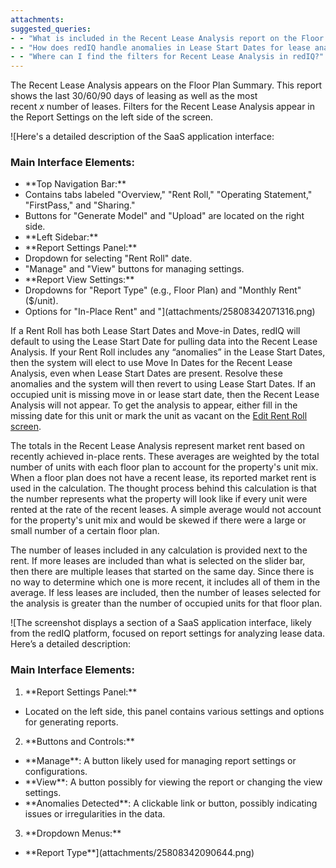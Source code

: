 ```yaml
---
attachments: 
suggested_queries:
- - "What is included in the Recent Lease Analysis report on the Floor Plan Summary?"
- - "How does redIQ handle anomalies in Lease Start Dates for lease analysis?"
- - "Where can I find the filters for Recent Lease Analysis in redIQ?"
---
```

The Recent Lease Analysis appears on the Floor Plan Summary. This report shows the last 30/60/90 days of leasing as well as the most recent *x* number of leases. Filters for the Recent Lease Analysis appear in the Report Settings on the left side of the screen.

![Here's a detailed description of the SaaS application interface:
### Main Interface Elements:
- \*\*Top Navigation Bar:\*\*
- Contains tabs labeled "Overview," "Rent Roll," "Operating Statement," "FirstPass," and "Sharing."
- Buttons for "Generate Model" and "Upload" are located on the right side.
- \*\*Left Sidebar:\*\*
- \*\*Report Settings Panel:\*\*
- Dropdown for selecting "Rent Roll" date.
- "Manage" and "View" buttons for managing settings.
- \*\*Report View Settings:\*\*
- Dropdowns for "Report Type" (e.g., Floor Plan) and "Monthly Rent" ($/unit).
- Options for "In-Place Rent" and "](attachments/25808342071316.png)

If a Rent Roll has both Lease Start Dates and Move-in Dates, redIQ will default to using the Lease Start Date for pulling data into the Recent Lease Analysis. If your Rent Roll includes any “anomalies” in the Lease Start Dates, then the system will elect to use Move In Dates for the Recent Lease Analysis, even when Lease Start Dates are present. Resolve these anomalies and the system will then revert to using Lease Start Dates. If an occupied unit is missing move in or lease start date, then the Recent Lease Analysis will not appear. To get the analysis to appear, either fill in the missing date for this unit or mark the unit as vacant on the [Edit Rent Roll screen](https://rediq.freshdesk.com/support/solutions/articles/5000742265-edit-rent-roll-screen).

The totals in the Recent Lease Analysis represent market rent based on recently achieved in-place rents. These averages are weighted by the total number of units with each floor plan to account for the property's unit mix. When a floor plan does not have a recent lease, its reported market rent is used in the calculation. The thought process behind this calculation is that the number represents what the property will look like if every unit were rented at the rate of the recent leases. A simple average would not account for the property's unit mix and would be skewed if there were a large or small number of a certain floor plan.

The number of leases included in any calculation is provided next to the rent. If more leases are included than what is selected on the slider bar, then there are multiple leases that started on the same day. Since there is no way to determine which one is more recent, it includes all of them in the average. If less leases are included, then the number of leases selected for the analysis is greater than the number of occupied units for that floor plan.

![The screenshot displays a section of a SaaS application interface, likely from the redIQ platform, focused on report settings for analyzing lease data. Here’s a detailed description:
### Main Interface Elements:
1. \*\*Report Settings Panel:\*\*
- Located on the left side, this panel contains various settings and options for generating reports.
2. \*\*Buttons and Controls:\*\*
- \*\*Manage\*\*: A button likely used for managing report settings or configurations.
- \*\*View\*\*: A button possibly for viewing the report or changing the view settings.
- \*\*Anomalies Detected\*\*: A clickable link or button, possibly indicating issues or irregularities in the data.
3. \*\*Dropdown Menus:\*\*
- \*\*Report Type\*\*](attachments/25808342090644.png)